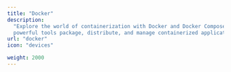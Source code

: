 ```yaml
---
title: "Docker"
description:
  "Explore the world of containerization with Docker and Docker Compose. These
  powerful tools package, distribute, and manage containerized applications."
url: "docker"
icon: "devices"

weight: 2000
---
```

